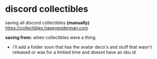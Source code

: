 # discord collectibles
saving all discord collectibles **(manually)**
https://collectibles.happyenderman.com 

**saving from:** when collectibles were a thing. 

- i'll add a folder soon that has the avatar deco's and stuff that wasn't released or was for a limtied time and doesnt have an sku id 
